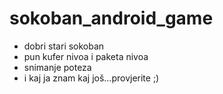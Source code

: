 # sokoban_android_game
- dobri stari sokoban
- pun kufer nivoa i paketa nivoa
- snimanje poteza
- i kaj ja znam kaj još...provjerite ;)
